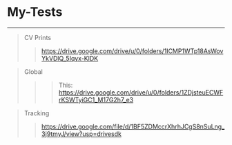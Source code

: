 # My-Tests

---
> CV Prints
>> https://drive.google.com/drive/u/0/folders/1ICMP1WTp18AsWovYkVDlQ_5Iqyx-KlDK

> Global
>>> This: https://drive.google.com/drive/u/0/folders/1ZDjsteuECWFrKSWTyiGC1_M17G2h7_e3

> Tracking
>> https://drive.google.com/file/d/1BF5ZDMccrXhrhJCgS8nSuLng_3j9tmyJ/view?usp=drivesdk

